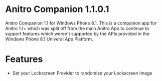 # Anitro Companion 1.1.0.1
Anitro Companion 1.1 for Windows Phone 8.1. This is a companion app for Anitro 1.1+ which was split off from the main Anitro App to continue to support features which weren't supported by the APIs provided in the Windows Phone 8.1 Univeral App Platform.

# Features
- Set your Lockscreen Provider to randomize your Lockscreen Image

